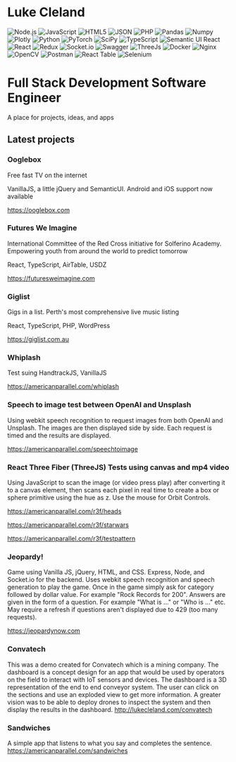 # Luke Cleland

![Node.js](https://img.shields.io/badge/Node.js-339933?style=for-the-badge&logo=nodedotjs&logoColor=white)
![JavaScript](https://img.shields.io/badge/JavaScript-323330?style=for-the-badge&logo=javascript&logoColor=F7DF1E)
![HTML5](https://img.shields.io/badge/HTML5-E34F26?style=for-the-badge&logo=html5&logoColor=white)
![JSON](https://img.shields.io/badge/json-5E5C5C?style=for-the-badge&logo=json&logoColor=white)
![PHP](https://img.shields.io/badge/PHP-777BB4?style=for-the-badge&logo=php&logoColor=white)
![Pandas](https://img.shields.io/badge/Pandas-2C2D72?style=for-the-badge&logo=pandas&logoColor=white)
![Numpy](https://img.shields.io/badge/Numpy-777BB4?style=for-the-badge&logo=numpy&logoColor=white)
![Plotly](https://img.shields.io/badge/Plotly-239120?style=for-the-badge&logo=plotly&logoColor=white)
![Python](https://img.shields.io/badge/Python-FFD43B?style=for-the-badge&logo=python&logoColor=blue)
![PyTorch](https://img.shields.io/badge/PyTorch-EE4C2C?style=for-the-badge&logo=PyTorch&logoColor=white)
![SciPy](https://img.shields.io/badge/SciPy-654FF0?style=for-the-badge&logo=SciPy&logoColor=white)
![TypeScript](https://img.shields.io/badge/TypeScript-007ACC?style=for-the-badge&logo=typescript&logoColor=white)
![Semantic UI React](https://img.shields.io/badge/semantic%20ui%20react-35BDB2?style=for-the-badge&logo=semanticuireact&logoColor=white)
![React](https://img.shields.io/badge/React-20232A?style=for-the-badge&logo=react&logoColor=61DAFB)
![Redux](https://img.shields.io/badge/Redux-593D88?style=for-the-badge&logo=redux&logoColor=white)
![Socket.io](https://img.shields.io/badge/Socket.io-010101?&style=for-the-badge&logo=Socket.io&logoColor=white)
![Swagger](https://img.shields.io/badge/Swagger-85EA2D?style=for-the-badge&logo=Swagger&logoColor=white)
![ThreeJs](https://img.shields.io/badge/ThreeJs-black?style=for-the-badge&logo=three.js&logoColor=white)
![Docker](https://img.shields.io/badge/Docker-2CA5E0?style=for-the-badge&logo=docker&logoColor=white)
![Nginx](https://img.shields.io/badge/Nginx-009639?style=for-the-badge&logo=nginx&logoColor=white)
![OpenCV](https://img.shields.io/badge/OpenCV-27338e?style=for-the-badge&logo=OpenCV&logoColor=white)
![Postman](https://img.shields.io/badge/Postman-FF6C37?style=for-the-badge&logo=Postman&logoColor=white)
![React Table](https://img.shields.io/badge/react%20table-FF4154?style=for-the-badge&logo=react%20table&logoColor=white)
![Selenium](https://img.shields.io/badge/Selenium-43B02A?style=for-the-badge&logo=Selenium&logoColor=white)

# Full Stack Development Software Engineer

A place for projects, ideas, and apps

## Latest projects

### Ooglebox
Free fast TV on the internet

VanillaJS, a little jQuery and SemanticUI. Android and iOS support now available

<https://ooglebox.com>

### Futures We Imagine
International Committee of the Red Cross initiative for Solferino Academy. Empowering youth from around the world to predict tomorrow

React, TypeScript, AirTable, USDZ

<https://futuresweimagine.com>

### Giglist
Gigs in a list. Perth's most comprehensive live music listing

React, TypeScript, PHP, WordPress

<https://giglist.com.au>

### Whiplash
Test suing HandtrackJS, VanillaJS

<https://americanparallel.com/whiplash>

### Speech to image test between OpenAI and Unsplash
Using webkit speech recognition to request images from both OpenAI and Unsplash. 
The images are then displayed side by side. Each request is timed and the results are displayed.

<https://americanparallel.com/speechtoimage>

### React Three Fiber (ThreeJS) Tests using canvas and mp4 video
Using JavaScript to scan the image (or video press play) after converting it to a canvas element, then scans each pixel in real time to create a box or sphere primitive using the hue as z. Use the mouse for Orbit Controls.

<https://americanparallel.com/r3f/heads>

<https://americanparallel.com/r3f/starwars>

<https://americanparallel.com/r3f/testpattern>


### Jeopardy! 
Game using Vanilla JS, jQuery, HTML, and CSS. Express, Node, and Socket.io for the backend.
Uses webkit speech recognition and speech generation to play the game. Once in the game simply ask for category followed by dollar value. For example "Rock Records for 200". Answers are given in the form of a question. For example "What is ..." or "Who is ..." etc. May require a refresh if questions aren't displayed due to 429 (too many requests).

<https://jeopardynow.com>

### Convatech
This was a demo created for Convatech which is a mining company. The dashboard is a concept design for an app that would be used by operators on the field to interact with IoT sensors and devices. The dashboard is a 3D representation of the end to end conveyor system. The user can click on the sections and use an exploded view to get more information. A greater vision was to be able to deploy drones to inspect the system and then display the results in the dashboard.
<http://lukecleland.com/convatech>

### Sandwiches
A simple app that listens to what you say and completes the sentence.
<https://americanparallel.com/sandwiches>

